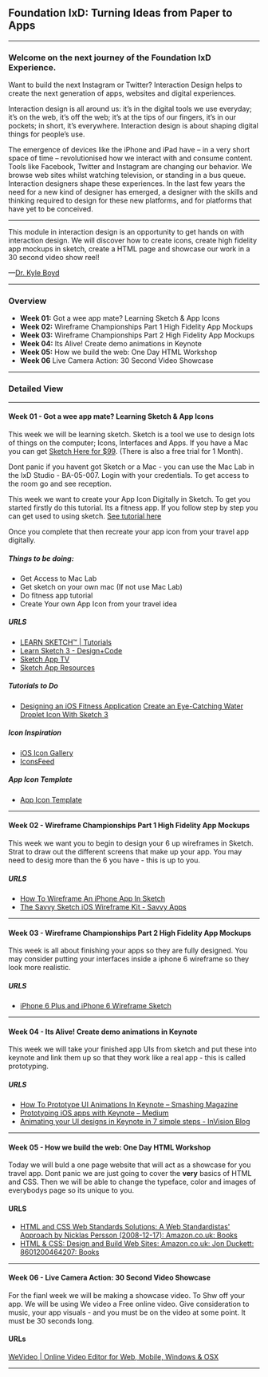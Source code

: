 ## Foundation IxD: Turning Ideas from Paper to Apps

---

### Welcome on the next journey of the Foundation IxD Experience.  


Want to build the next Instagram or Twitter? Interaction Design helps to create the next generation of apps, websites and digital experiences.

Interaction design is all around us: it’s in the digital tools we use everyday; it’s on the web, it’s off the web; it’s at the tips of our fingers, it’s in our pockets; in short, it’s everywhere. Interaction design is about shaping digital things for people’s use.

The emergence of devices like the iPhone and iPad have – in a very short space of time – revolutionised how we interact with and consume content. Tools like Facebook, Twitter and Instagram are changing our behavior. We browse web sites whilst watching television, or standing in a bus queue. Interaction designers shape these experiences.  In the last few years the need for a new kind of designer has emerged, a designer with the skills and thinking required to design for these new platforms, and for platforms that have yet to be conceived.

---

This module in interaction design is an opportunity to get hands on with interaction design.  We will discover how to create icons, create high fidelity app mockups in sketch, create a HTML page and showcase our work in a 30 second video show reel!  

—[Dr. Kyle Boyd](https://twitter.com/kylbyd)

---

### Overview

- **Week 01:** Got a wee app mate? Learning Sketch & App Icons 
- **Week 02:** Wireframe Championships Part 1 High Fidelity App Mockups
- **Week 03:** Wireframe Championships Part 2 High Fidelity App Mockups
- **Week 04:** Its Alive! Create demo animations in Keynote
- **Week 05:** How we build the web: One Day HTML Workshop
- **Week 06** Live Camera Action: 30 Second Video Showcase

---

### Detailed View

---

#### Week 01 - Got a wee app mate? Learning Sketch & App Icons 


This week we will be learning sketch.  Sketch is a tool we use to design lots of things on the computer; Icons, Interfaces and Apps.  If you have a Mac you can get [Sketch Here for $99](https://www.sketchapp.com/). (There is also a free trial for 1 Month).  

Dont panic if you havent got Sketch or a Mac - you can use the Mac Lab in the IxD Studio - BA-05-007.  Login with your credentials.  To get access to the room go and see reception. 

This week we want to create your App Icon Digitally in Sketch.  To get you started firstly do this tutorial.  Its a fitness app.  If you follow step by step you can get used to using sketch.  [See tutorial here](https://webdesign.tutsplus.com/tutorials/designing-an-ios-fitness-application-with-apple-watch-compatibility--cms-23613) 

Once you complete that then recreate your app icon from your travel app digitally.  

##### Things to be doing:

- Get Access to Mac Lab
- Get sketch on your own mac (If not use Mac Lab)
- Do fitness app tutorial
- Create Your own App Icon from your travel idea

##### URLS
- [LEARN SKETCH™ | Tutorials](http://learnsketch.com/tutorials.html)
- [Learn Sketch 3 - Design+Code](https://designcode.io/sketch)
- [Sketch App TV](https://sketchapp.tv/)
- [Sketch App Resources](https://www.sketchappsources.com/)

##### Tutorials to Do
- [Designing an iOS Fitness Application](https://webdesign.tutsplus.com/tutorials/designing-an-ios-fitness-application-with-apple-watch-compatibility--cms-23613)
[Create an Eye-Catching Water Droplet Icon With Sketch 3](https://webdesign.tutsplus.com/tutorials/create-an-eye-catching-water-droplet-icon-with-sketch-3--cms-22595)

##### Icon Inspiration
- [iOS Icon Gallery](http://iosicongallery.com/)
- [IconsFeed](http://www.iconsfeed.com/)

##### App Icon Template
- [App Icon Template](https://www.sketchappsources.com/free-source/2978-app-store-icon-template-sizes-sketch-freebie-resource.html)

---

#### Week 02 - Wireframe Championships Part 1 High Fidelity App Mockups

This week we want you to begin to design your 6 up wireframes in Sketch.  Strat to draw out the different screens that make up your app.  You may need to desig more than the 6 you have - this is up to you. 

##### URLS
- [How To Wireframe An iPhone App In Sketch](http://blog.mengto.com/how-to-wireframe-an-iphone-app-in-sketch/)
- [The Savvy Sketch iOS Wireframe Kit - Savvy Apps](https://savvyapps.com/blog/savvy-sketch-ios-wireframe-kit)

---

#### Week 03 - Wireframe Championships Part 2 High Fidelity App Mockups

This week is all about finishing your apps so they are fully designed.  You may consider putting your interfaces inside a iphone 6 wireframe so they look more realistic.

##### URLS
- [iPhone 6 Plus and iPhone 6 Wireframe Sketch ](https://www.sketchappsources.com/free-source/799-iphone6-plus-and-iphone6-wireframe-sketch-treebie-resource.html)


---

#### Week 04 - Its Alive! Create demo animations in Keynote

This week we will take your finished app UIs from sketch and put these into keynote and link them up so that they work like a real app - this is called prototyping.  

##### URLS
- [How To Prototype UI Animations In Keynote – Smashing Magazine](https://www.smashingmagazine.com/2015/08/animating-in-keynote/)
- [Prototyping iOS apps with Keynote – Medium](https://medium.com/@ramykhuffash/prototyping-ios-apps-with-keynote-4f1bf3c720fb#.nui2fku2a)
- [Animating your UI designs in Keynote in 7 simple steps - InVision Blog](http://blog.invisionapp.com/animating-your-ui-designs-in-keynote/)

---

#### Week 05 - How we build the web: One Day HTML Workshop

Today we will buld a one page website that will act as a showcase for you travel app.  Dont panic we are just going to cover the **very** basics of HTML and CSS.  Then we will be able to change the typeface, color and images of everybodys page so its unique to you.

#### URLS
- [HTML and CSS Web Standards Solutions: A Web Standardistas' Approach by Nicklas Persson (2008-12-17): Amazon.co.uk: Books](https://www.amazon.co.uk/HTML-CSS-Standards-Solutions-Standardistas/dp/B019NE9KWW)
- [HTML & CSS: Design and Build Web Sites: Amazon.co.uk: Jon Duckett: 8601200464207: Books](https://www.amazon.co.uk/d/Books/HTML-CSS-Design-Build-Sites/1118008189/ref=sr_1_3?s=books&ie=UTF8&qid=1488296253&sr=1-3&keywords=john+duckett)

---

#### Week 06 - Live Camera Action: 30 Second Video Showcase

For the fianl week we will be making a showcase video. To Shw off your app.  We will be using We video a Free online video.  Give consideration to music, your app visuals - and you must be on the video at some point.  It must be 30 seconds long. 

#### URLs
[WeVideo | Online Video Editor for Web, Mobile, Windows & OSX](https://www.wevideo.com/)

---
